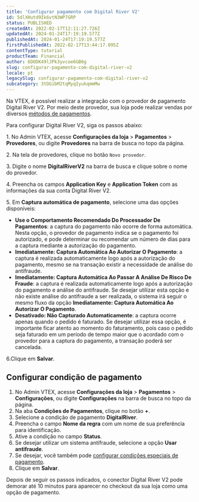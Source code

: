 ```yaml
---
title: 'Configurar pagamento com Digital River V2'
id: 5dlXHutd9Ik6vtN3WP7GRP
status: PUBLISHED
createdAt: 2022-02-17T12:11:27.726Z
updatedAt: 2024-01-24T17:19:19.577Z
publishedAt: 2024-01-24T17:19:19.577Z
firstPublishedAt: 2022-02-17T13:44:17.095Z
contentType: tutorial
productTeam: Financial
author: 6DODK49lJPk3yvcoe6GB6g
slug: configurar-pagamento-com-digital-river-v2
locale: pt
legacySlug: configurar-pagamento-com-digital-river-v2
subcategory: 3tDGibM2tqMyqIyukqmmMw
---
```


Na VTEX, é possível realizar a integração com o provedor de pagamento Digital River V2. Por meio deste provedor, sua loja pode realizar vendas por diversos [métodos de pagamentos](https://www.digitalriver.com/payment-method-guide/).

Para configurar Digital River V2, siga os passos abaixo:

<ui>1. No Admin VTEX, acesse **Configurações da loja** > **Pagamentos** > **Provedores**, ou digite **Provedores** na barra de busca no topo da página.</ui>

<ui>2. Na tela de provedores, clique no botão `Novo provedor`.</ui>

<ui>3. Digite o nome __DigitalRiverV2__ na barra de busca e clique sobre o nome do provedor.</ui>

<ui>4. Preencha os campos __Application Key__ e __Application Token__ com as informações da sua conta Digital River V2.</ui>

<ui>5. Em __Captura automática de pagamento__, selecione uma das opções disponíveis:</ui>

 - __Use o Comportamento Recomendado Do Processador De Pagamentos__: a captura do pagamento não ocorre de forma automática. Nesta opção, o provedor de pagamento indica se o pagamento foi autorizado, e pode determinar ou recomendar um número de dias para a captura mediante a autorização do pagamento.   
 - __Imediatamente: Captura Automática Ao Autorizar O Pagamento__: a captura é realizada automaticamente logo após a autorização  do pagamento, mesmo se na transação existir a necessidade de análise do antifraude.
 - __Imediatamente: Captura Automática Ao Passar A Análise De Risco De Fraude__:  a captura é realizada automaticamente logo após a autorização  do pagamento e análise do antifraude. Se desejar utilizar esta opção e não existe análise do antifraude a ser realizada, o sistema irá seguir o mesmo fluxo da opção __Imediatamente: Captura Automática Ao Autorizar O Pagamento__.  
 - __Desativado: Não Capturado Automaticamente__: a captura ocorre apenas quando o pedido é faturado. Se desejar utilizar essa opção, é importante ficar atento ao momento do faturamento, pois caso o pedido seja faturado em um período de tempo maior que o acordado com o provedor para a captura do pagamento, a transação poderá ser cancelada.

<ui>6.Clique em __Salvar__.</ui>

## Configurar condição de pagamento

1. No Admin VTEX, acesse **Configurações da loja** > **Pagamentos** > **Configurações**, ou digite **Configurações** na barra de busca no topo da página.
2. Na aba __Condições de Pagamentos__, clique no botão __+__.
3. Selecione a condição de pagamento __DigitalRiver__.
4. Preencha o campo __Nome da regra__ com um nome de sua preferência para identificação.
5. Ative a condição no campo __Status__.
6. Se desejar utilizar um sistema antifraude, selecione a opção __Usar antifraude__.
7. Se desejar, você também pode [configurar condições especiais de pagamento](https://help.vtex.com/pt/tutorial/condiciones-especiales--tutorials_456?&utm_source=autocomplete#).
8. Clique em __Salvar__.

Depois de seguir os passos indicados, o conector Digital River V2 pode demorar até 10 minutos para aparecer no checkout da sua loja como uma opção de pagamento. 
